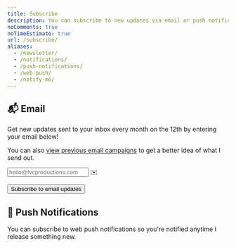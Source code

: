 ```yaml
---
title: Subscribe
description: You can subscribe to new updates via email or push notifications. 🌟
noComments: true
noTimeEstimate: true
url: /subscribe/
aliases:
  - /newsletter/
  - /notifications/
  - /push-notifications/
  - /web-push/
  - /notify-me/
---
```


## 📬 Email

Get new updates sent to your inbox every month on the 12th by entering your email below!</p>

You can also <a href="https://us12.campaign-archive.com/home/?u=0c1cb29d65da6e773de7acb68&id=0427c5c75d" title="View previous email campaigns" target="_blank" rel="noopener">view previous email campaigns</a> to get a better idea of what I send out.

<form action="https://fvcproductions.us12.list-manage.com/subscribe/post?u=0c1cb29d65da6e773de7acb68&amp;id=0427c5c75d" method="post" name="mc-embedded-subscribe-form" class="validate mb-1" target="_blank" novalidate>
  <div class="field is-grouped">
    <div class="control has-icons-left is-expanded">
      <input type="email" class="input required email" aria-label="Email Input" autocomplete="on" name="EMAIL" placeholder="hello@fvcproductions.com" value="">
      <span class="icon is-left">
        ✉️
      </span>
    </div>
    <p class="control">
      <input type="submit" value="Subscribe to email updates" name="subscribe" class="button is-link" aria-label="Submit button for subscribing to email updates">
    </p>
  </div>
</form>

## 📲 Push Notifications

<p>You can subscribe to web push notifications so you're notified anytime I release something new.</p>

<div class="onesignal-customlink-container"></div>
